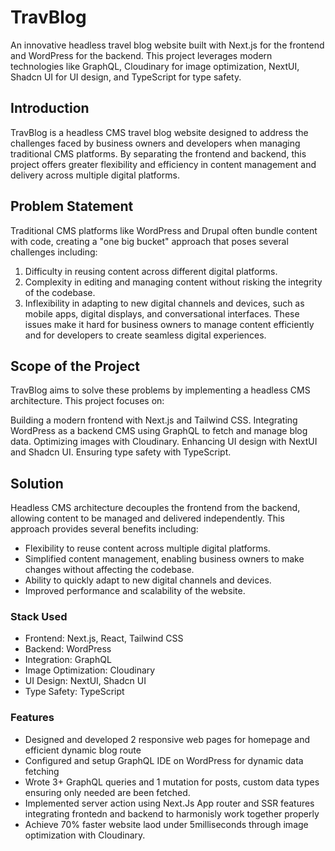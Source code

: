 # TravBlog
An innovative headless travel blog website built with Next.js for the frontend and WordPress for the backend. This project leverages modern technologies like GraphQL, Cloudinary for image optimization, NextUI, Shadcn UI for UI design, and TypeScript for type safety.

## Introduction
TravBlog is a headless CMS travel blog website designed to address the challenges faced by business owners and developers when managing traditional CMS platforms. By separating the frontend and backend, this project offers greater flexibility and efficiency in content management and delivery across multiple digital platforms.

## Problem Statement
Traditional CMS platforms like WordPress and Drupal often bundle content with code, creating a "one big bucket" approach that poses several challenges including:

1. Difficulty in reusing content across different digital platforms.
2. Complexity in editing and managing content without risking the integrity of the codebase.
3. Inflexibility in adapting to new digital channels and devices, such as mobile apps, digital displays, and conversational interfaces.
These issues make it hard for business owners to manage content efficiently and for developers to create seamless digital experiences.

## Scope of the Project
TravBlog aims to solve these problems by implementing a headless CMS architecture. This project focuses on:

Building a modern frontend with Next.js and Tailwind CSS.
Integrating WordPress as a backend CMS using GraphQL to fetch and manage blog data.
Optimizing images with Cloudinary.
Enhancing UI design with NextUI and Shadcn UI.
Ensuring type safety with TypeScript.

## Solution
Headless CMS architecture decouples the frontend from the backend, allowing content to be managed and delivered independently. This approach provides several benefits including:

* Flexibility to reuse content across multiple digital platforms.
* Simplified content management, enabling business owners to make changes without affecting the codebase.
* Ability to quickly adapt to new digital channels and devices.
* Improved performance and scalability of the website.

### Stack Used
* Frontend: Next.js, React, Tailwind CSS
* Backend: WordPress
* Integration: GraphQL
* Image Optimization: Cloudinary
* UI Design: NextUI, Shadcn UI
* Type Safety: TypeScript

### Features
* Designed and developed 2 responsive web pages for homepage and efficient dynamic blog route 
* Configured and setup GraphQL IDE on WordPress for dynamic data fetching
* Wrote 3+ GraphQL queries and 1 mutation for posts, custom data types ensuring only needed are been fetched.
* Implemented server action using Next.Js App router and SSR features integrating frontedn and backend to harmonisly work together properly
* Achieve 70% faster website laod under 5milliseconds through image optimization with Cloudinary.
